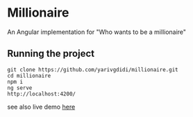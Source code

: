 # Millionaire

An Angular implementation for "Who wants to be a millionaire"

## Running the project
```
git clone https://github.com/yarivgdidi/millionaire.git
cd millionaire
npm i
ng serve
http://localhost:4200/

```

see also live demo [here](http://millionaire.app.s3-website.eu-central-1.amazonaws.com)
